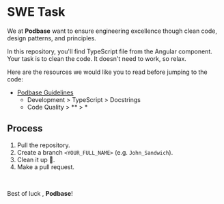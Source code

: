 # SWE Task

We at **Podbase** want to ensure engineering excellence though clean code, design patterns, and principles.

In this repository, you'll find TypeScript file from the Angular component. Your task is to clean the code. It doesn't need to work, so relax. 

Here are the resources we would like you to read before jumping to the code: 
- [Podbase Guidelines](https://app.gitbook.com/invite/6HwtxPhbtswD465xG09n/23EKrLXNefQHQPpFvoLN)
    - Development > TypeScript > Docstrings
    - Code Quality > ** > *

## Process

1. Pull the repository. 
2. Create a branch `<YOUR_FULL_NAME>` (e.g. `John_Sandwich`).
3. Clean it up  🧹.
4. Make a pull request. 

<br> 

Best of luck , 
**Podbase**!
